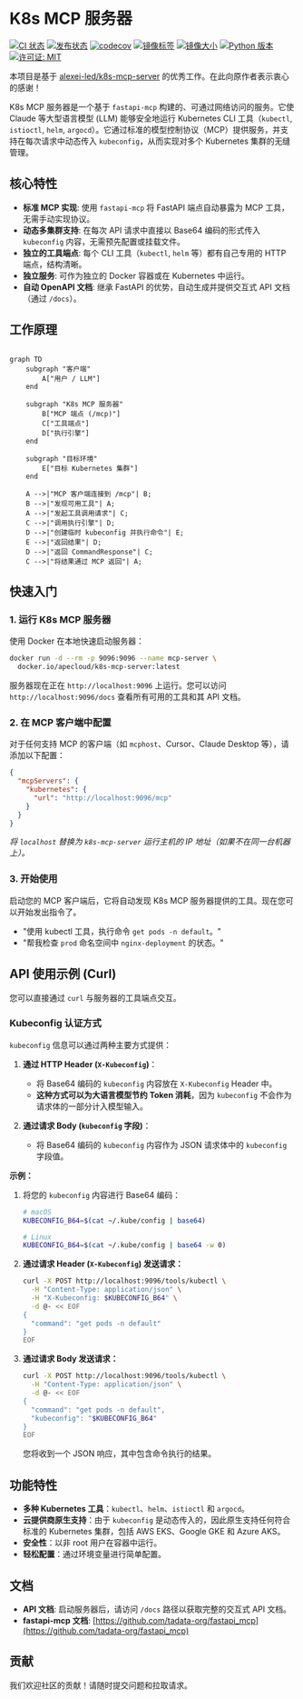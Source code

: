 # K8s MCP 服务器

[![CI 状态](https://github.com/apecloud/mcp-k8s/actions/workflows/ci.yml/badge.svg)](https://github.com/apecloud/mcp-k8s/actions/workflows/ci.yml)
[![发布状态](https://github.com/apecloud/mcp-k8s/actions/workflows/release.yml/badge.svg)](https://github.com/apecloud/mcp-k8s/actions/workflows/release.yml)
[![codecov](https://codecov.io/gh/apecloud/mcp-k8s/graph/badge.svg)](https://codecov.io/gh/apecloud/mcp-k8s)
[![镜像标签](https://ghcr-badge.egpl.dev/tadata-org/k8s-mcp-server/tags?color=%2344cc11&ignore=latest&n=4&label=image+tags&trim=)](https://github.com/tadata-org/k8s-mcp-server/pkgs/container/k8s-mcp-server/versions)
[![镜像大小](https://ghcr-badge.egpl.dev/tadata-org/k8s-mcp-server/size?color=%2344cc11&tag=latest&label=image+size&trim=)](https://github.com/tadata-org/k8s-mcp-server/pkgs/container/k8s-mcp-server)
[![Python 版本](https://img.shields.io/pypi/pyversions/k8s-mcp-server.svg)](https://pypi.org/project/k8s-mcp-server/)
[![许可证: MIT](https://img.shields.io/badge/License-MIT-yellow.svg)](https://github.com/apecloud/mcp-k8s/blob/main/LICENSE)

本项目是基于 [alexei-led/k8s-mcp-server](https://github.com/alexei-led/k8s-mcp-server) 的优秀工作。在此向原作者表示衷心的感谢！

K8s MCP 服务器是一个基于 `fastapi-mcp` 构建的、可通过网络访问的服务。它使 Claude 等大型语言模型 (LLM) 能够安全地运行 Kubernetes CLI 工具（`kubectl`, `istioctl`, `helm`, `argocd`）。它通过标准的模型控制协议（MCP）提供服务，并支持在每次请求中动态传入 `kubeconfig`，从而实现对多个 Kubernetes 集群的无缝管理。

## 核心特性

- **标准 MCP 实现**: 使用 `fastapi-mcp` 将 FastAPI 端点自动暴露为 MCP 工具，无需手动实现协议。
- **动态多集群支持**: 在每次 API 请求中直接以 Base64 编码的形式传入 `kubeconfig` 内容，无需预先配置或挂载文件。
- **独立的工具端点**: 每个 CLI 工具（`kubectl`, `helm` 等）都有自己专用的 HTTP 端点，结构清晰。
- **独立服务**: 可作为独立的 Docker 容器或在 Kubernetes 中运行。
- **自动 OpenAPI 文档**: 继承 FastAPI 的优势，自动生成并提供交互式 API 文档（通过 `/docs`）。

## 工作原理

```mermaid

graph TD
    subgraph "客户端"
        A["用户 / LLM"]
    end
    
    subgraph "K8s MCP 服务器"
        B["MCP 端点 (/mcp)"]
        C["工具端点"]
        D["执行引擎"]
    end

    subgraph "目标环境"
        E["目标 Kubernetes 集群"]
    end

    A -->|"MCP 客户端连接到 /mcp"| B;
    B -->|"发现可用工具"| A;
    A -->|"发起工具调用请求"| C;
    C -->|"调用执行引擎"| D;
    D -->|"创建临时 kubeconfig 并执行命令"| E;
    E -->|"返回结果"| D;
    D -->|"返回 CommandResponse"| C;
    C -->|"将结果通过 MCP 返回"| A;
```

## 快速入门

### 1. 运行 K8s MCP 服务器

使用 Docker 在本地快速启动服务器：

```bash
docker run -d --rm -p 9096:9096 --name mcp-server \
  docker.io/apecloud/k8s-mcp-server:latest
```
服务器现在正在 `http://localhost:9096` 上运行。您可以访问 `http://localhost:9096/docs` 查看所有可用的工具和其 API 文档。

### 2. 在 MCP 客户端中配置

对于任何支持 MCP 的客户端（如 `mcphost`、Cursor、Claude Desktop 等），请添加以下配置：

  ```json
  {
    "mcpServers": {
      "kubernetes": {
        "url": "http://localhost:9096/mcp"
      }
    }
  }
  ```
  *将 `localhost` 替换为 `k8s-mcp-server` 运行主机的 IP 地址（如果不在同一台机器上）。*

### 3. 开始使用

启动您的 MCP 客户端后，它将自动发现 K8s MCP 服务器提供的工具。现在您可以开始发出指令了。

- "使用 kubectl 工具，执行命令 `get pods -n default`。"
- "帮我检查 `prod` 命名空间中 `nginx-deployment` 的状态。"

## API 使用示例 (Curl)

您可以直接通过 `curl` 与服务器的工具端点交互。

### Kubeconfig 认证方式

`kubeconfig` 信息可以通过两种主要方式提供：

1.  **通过 HTTP Header (`X-Kubeconfig`)**：
    *   将 Base64 编码的 `kubeconfig` 内容放在 `X-Kubeconfig` Header 中。
    *   **这种方式可以为大语言模型节约 Token 消耗**，因为 `kubeconfig` 不会作为请求体的一部分计入模型输入。

2.  **通过请求 Body (`kubeconfig` 字段)**：
    *   将 Base64 编码的 `kubeconfig` 内容作为 JSON 请求体中的 `kubeconfig` 字段值。

**示例：**

1.  将您的 `kubeconfig` 内容进行 Base64 编码：
    ```bash
    # macOS
    KUBECONFIG_B64=$(cat ~/.kube/config | base64)
    
    # Linux
    KUBECONFIG_B64=$(cat ~/.kube/config | base64 -w 0)
    ```

2.  **通过请求 Header (`X-Kubeconfig`) 发送请求：**
    ```bash
    curl -X POST http://localhost:9096/tools/kubectl \
      -H "Content-Type: application/json" \
      -H "X-Kubeconfig: $KUBECONFIG_B64" \
      -d @- << EOF
    {
      "command": "get pods -n default"
    }
    EOF
    ```

3.  **通过请求 Body 发送请求：**
    ```bash
    curl -X POST http://localhost:9096/tools/kubectl \
      -H "Content-Type: application/json" \
      -d @- << EOF
    {
      "command": "get pods -n default",
      "kubeconfig": "$KUBECONFIG_B64"
    }
    EOF
    ```
    
    您将收到一个 JSON 响应，其中包含命令执行的结果。

## 功能特性

-   **多种 Kubernetes 工具**：`kubectl`、`helm`、`istioctl` 和 `argocd`。
-   **云提供商原生支持**：由于 `kubeconfig` 是动态传入的，因此原生支持任何符合标准的 Kubernetes 集群，包括 AWS EKS、Google GKE 和 Azure AKS。
-   **安全性**：以非 root 用户在容器中运行。
-   **轻松配置**：通过环境变量进行简单配置。

## 文档

-   **API 文档**: 启动服务器后，请访问 `/docs` 路径以获取完整的交互式 API 文档。
-   **fastapi-mcp 文档**: [https://github.com/tadata-org/fastapi_mcp](https://github.com/tadata-org/fastapi_mcp)

## 贡献

我们欢迎社区的贡献！请随时提交问题和拉取请求。 